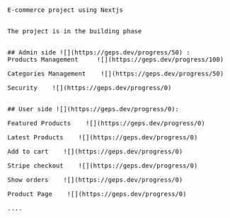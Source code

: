 <pre>
E-commerce project using Nextjs <br />

The project is in the building phase <br />

## Admin side ![](https://geps.dev/progress/50) :
Products Management     ![](https://geps.dev/progress/100) <br />
Categories Management    ![](https://geps.dev/progress/50) <br />
Security    ![](https://geps.dev/progress/0) <br />

## User side ![](https://geps.dev/progress/0):  <br />
Featured Products    ![](https://geps.dev/progress/0)  <br />
Latest Products    ![](https://geps.dev/progress/0)  <br />
Add to cart    ![](https://geps.dev/progress/0)  <br />
Stripe checkout    ![](https://geps.dev/progress/0)  <br />
Show orders    ![](https://geps.dev/progress/0)  <br />
Product Page    ![](https://geps.dev/progress/0)  <br />
....
</pre>


